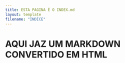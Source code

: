 ```yaml
---
title: ESTA PAGINA É O INDEX.md
layout: template
filename: "INDÍCE"
--- 
```


# AQUI JAZ UM MARKDOWN CONVERTIDO EM HTML

